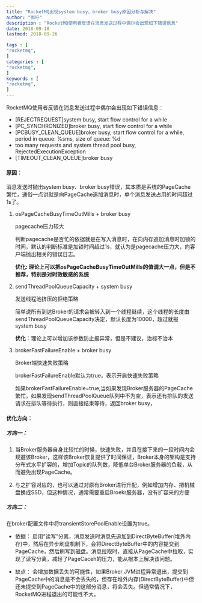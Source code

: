 ```yaml
---
title: "RocketMQ出现system busy、broker busy原因分析与解决"                         
author: "雨吁"  
description : "RocketMQ使用者反馈在消息发送过程中偶尔会出现如下错误信息"    
date: 2018-09-18        
lastmod: 2018-09-26             

tags : [                                    
"rocketmq",
]
categories : [                              
"rocketmq",
]
keywords : [                                
"rocketmq",
]
---
```

RocketMQ使用者反馈在消息发送过程中偶尔会出现如下错误信息：

- [REJECTREQUEST]system busy, start flow control for a while
- [PC_SYNCHRONIZED]broker busy, start flow control for a while
- [PCBUSY_CLEAN_QUEUE]broker busy, start flow control for a while, period in queue: %sms, size of queue: %d
- too many requests and system thread pool busy, RejectedExecutionException
- [TIMEOUT_CLEAN_QUEUE]broker busy

#### 原因：

消息发送时抛出system busy、broker busy错误，其本质是系统的PageCache繁忙，通俗一点讲就是向PageCache追加消息时，单个消息发送占用的时间超过1s了。

1. osPageCacheBusyTimeOutMills + broker busy

   pagecache压力较大

   判断pagecache是否忙的依据就是在写入消息时，在向内存追加消息时加锁的时间，默认的判断标准是加锁时间超过1s，就认为是pagecache压力大，向客户端抛出相关的错误日志。

   **优化: 理论上可以把osPageCacheBusyTimeOutMills的值调大一点，但是不推荐，特别是对时效敏感的系统**

2. sendThreadPoolQueueCapacity + system busy

   发送线程池挤压的拒绝策略

   简单说所有到达Broker的请求会被转入到一个线程继续，这个线程的长度由sendThreadPoolQueueCapacity决定，默认长度为10000，超过就报system busy

   **优化**：理论上可以增加该参数防止报异常，但是不建议，治标不治本

3. brokerFastFailureEnable + broker busy

   Broker端快速失败策略

   brokerFastFailureEnable默认为true，表示开启快速失败策略

   如果brokerFastFailureEnable=true,当如果发现Broker服务器的PageCache繁忙，如果发现sendThreadPoolQueue队列中不为空，表示还有排队的发送请求在排队等待执行，则直接结束等待，返回broker busy，

#### 优化方向：

##### 方向一：

1. 当Broker服务器自身比较忙的时候，快速失败，并且在接下来的一段时间内会规避该Broker，这样该Broker恢复提供了时间保证，Broker本身的架构是支持分布式水平扩容的，增加Topic的队列数，降低单台Broker服务器的负载，从而避免出现PageCache。

2. 与之扩容对应的，也可以通过对原有Broker进行升配，例如增加内存、把机械盘换成SSD，但这种情况，通常需要重启Broekr服务器，没有扩容来的方便

##### 方向二：

在broker配置文件中将transientStorePoolEnable设置为true。

- 依据： 启用“读写”分离，消息发送时消息先追加到DirectByteBuffer(堆外内存)中，然后在异步刷盘机制下，会将DirectByteBuffer中的内容提交到PageCache，然后刷写到磁盘。消息拉取时，直接从PageCache中拉取，实现了读写分离，减轻了PageCaceh的压力，能从根本上解决该问题。

- 缺点： 会增加数据丢失的可能性，如果Broker JVM进程异常退出，提交到PageCache中的消息是不会丢失的，但存在堆外内存(DirectByteBuffer)中但还未提交到PageCache中的这部分消息，将会丢失。但通常情况下，RocketMQ进程退出的可能性不大。
